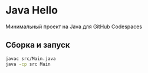 # Java Hello

Минимальный проект на Java для GitHub Codespaces

## Сборка и запуск

```bash
javac src/Main.java
java -cp src Main
